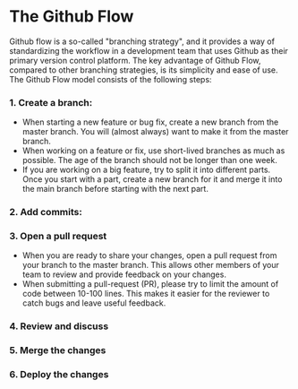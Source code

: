 # The Github Flow

Github flow is a so-called "branching strategy", and it provides a way of standardizing the workflow in a development team that uses Github as their primary version control platform. The key advantage of Github Flow, compared to other branching strategies, is its simplicity and ease of use. 
The Github Flow model consists of the following steps:

### 1. Create a branch:
- When starting a new feature or bug fix, create a new branch from the master branch. You will (almost always) want to make it from the master branch.
- When working on a feature or fix, use short-lived branches as much as possible. The age of the branch should not be longer than one week.
- If you are working on a big feature, try to split it into different parts. Once you start with a part, create a new branch for it and merge it into the main branch before starting with the next part.

### 2. Add commits:

### 3. Open a pull request
- When you are ready to share your changes, open a pull request from your branch to the master branch. This allows other members of your team to review and provide feedback on your changes.
- When submitting a pull-request (PR), please try to limit the amount of code between 10-100 lines. This makes it easier for the reviewer to catch bugs and leave useful feedback.

### 4. Review and discuss

### 5. Merge the changes

### 6. Deploy the changes
